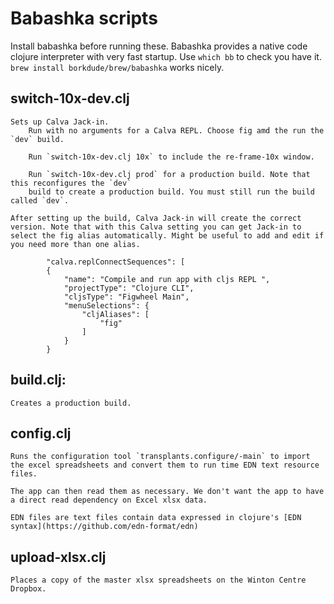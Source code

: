 Babashka scripts
================

Install babashka before running these.
Babashka provides a native code clojure interpreter with very fast startup.
Use `which bb` to check you have it.
`brew install borkdude/brew/babashka` works nicely.

## switch-10x-dev.clj
    Sets up Calva Jack-in. 
        Run with no arguments for a Calva REPL. Choose fig amd the run the `dev` build.

        Run `switch-10x-dev.clj 10x` to include the re-frame-10x window.

        Run `switch-10x-dev.clj prod` for a production build. Note that this reconfigures the `dev`
        build to create a production build. You must still run the build called `dev`.

    After setting up the build, Calva Jack-in will create the correct version. Note that with this Calva setting you can get Jack-in to select the fig alias automatically. Might be useful to add and edit if you need more than one alias.
```
        "calva.replConnectSequences": [
        {
            "name": "Compile and run app with cljs REPL ",
            "projectType": "Clojure CLI",
            "cljsType": "Figwheel Main",
            "menuSelections": {
                "cljAliases": [
                    "fig"
                ]
            }
        }
```

## build.clj:  
    Creates a production build.

## config.clj
    Runs the configuration tool `transplants.configure/-main` to import the excel spreadsheets and convert them to run time EDN text resource files. 
    
    The app can then read them as necessary. We don't want the app to have a direct read dependency on Excel xlsx data.

    EDN files are text files contain data expressed in clojure's [EDN syntax](https://github.com/edn-format/edn)


## upload-xlsx.clj
    Places a copy of the master xlsx spreadsheets on the Winton Centre Dropbox. 